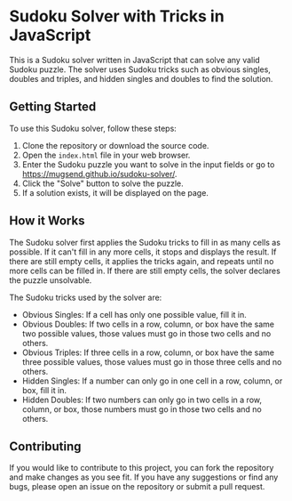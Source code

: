 # Sudoku Solver with Tricks in JavaScript

This is a Sudoku solver written in JavaScript that can solve any valid Sudoku puzzle. The solver uses Sudoku tricks such as obvious singles, doubles and triples, and hidden singles and doubles to find the solution.

## Getting Started

To use this Sudoku solver, follow these steps:

1. Clone the repository or download the source code.
2. Open the `index.html` file in your web browser.
3. Enter the Sudoku puzzle you want to solve in the input fields or go to https://mugsend.github.io/sudoku-solver/.
4. Click the "Solve" button to solve the puzzle.
5. If a solution exists, it will be displayed on the page.

## How it Works

The Sudoku solver first applies the Sudoku tricks to fill in as many cells as possible. If it can't fill in any more cells, it stops and displays the result. If there are still empty cells, it applies the tricks again, and repeats until no more cells can be filled in. If there are still empty cells, the solver declares the puzzle unsolvable.

The Sudoku tricks used by the solver are:

- Obvious Singles: If a cell has only one possible value, fill it in.
- Obvious Doubles: If two cells in a row, column, or box have the same two possible values, those values must go in those two cells and no others.
- Obvious Triples: If three cells in a row, column, or box have the same three possible values, those values must go in those three cells and no others.
- Hidden Singles: If a number can only go in one cell in a row, column, or box, fill it in.
- Hidden Doubles: If two numbers can only go in two cells in a row, column, or box, those numbers must go in those two cells and no others.

## Contributing

If you would like to contribute to this project, you can fork the repository and make changes as you see fit. If you have any suggestions or find any bugs, please open an issue on the repository or submit a pull request.
